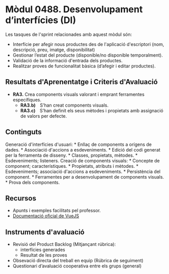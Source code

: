 # **Mòdul 0488**. Desenvolupament d’interfícies (DI)

Les tasques de l'sprint relacionades amb aquest mòdul són:

* Interfície per afegir nous productes des de l'aplicació d'escriptori (nom, descripció, preu, imatge, disponibilitat)
* Gestionar l’estat del producte (disponible/no disponible temporalment).
* Validació de la informació d'entrada dels productes.
* Realitzar proves de funcionalitat bàsica (d’afegir i editar productes).

## Resultats d'Aprenentatge i Criteris d'Avaluació

* **RA3.** Crea components visuals valorant i emprant ferramentes específiques.
     * **RA3.b)** S’han creat components visuals.
     * **RA3.c)** S’han definit els seus mètodes i propietats amb assignació de valors per defecte.

## Continguts

Generació d'interfícies d'usuari:
    * Enllaç de components a orígens de dades.
    * Associació d'accions a esdeveniments.
    * Edició del codi generat per la ferramenta de disseny.
    * Classes, propietats, mètodes.
    * Esdeveniments; listeners.
Creació de components visuals:
    * Concepte de component; característiques.
    * Propietats, atributs i mètodes.
    * Esdeveniments; associació d'accions a esdeveniments.
    * Persistència del component.
    * Ferramentes per a desenvolupament de components visuals.
    * Prova dels components.

## Recursos

* Apunts i exemples facilitats pel professor.
* [Documentació oficial de VueJS](https://es.vuejs.org/v2/guide/)

## Instruments d'avaluació

* Revisió del Product Backlog (Mitjançant rúbrica):
    * interfícies generades
    * Resultat de les proves
* Obsevació directa del treball en equip (Rúbrica de seguiment)
* Questionari d’avaluació cooperativa entre els grups (general)
